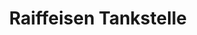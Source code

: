 ---
title: "Raiffeisen Tankstelle"
url: /bad-frankenhausen-kyffhaeuser/raiffeisen-tankstelle/
shop: Kiosk
---